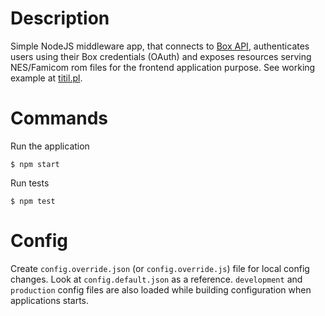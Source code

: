 # Description
Simple NodeJS middleware app, that connects to [Box API](https://developer.box.com/reference/), authenticates users using their Box credentials (OAuth) and exposes resources serving NES/Famicom rom files for the frontend application purpose. See working example at [titil.pl](https://boxil.titil.pl).

# Commands
Run the application
```
$ npm start
```
Run tests
```
$ npm test
```

# Config
Create `config.override.json` (or `config.override.js`) file for local config changes. Look at `config.default.json` as a reference. `development` and `production` config files are also loaded while building configuration when applications starts.
